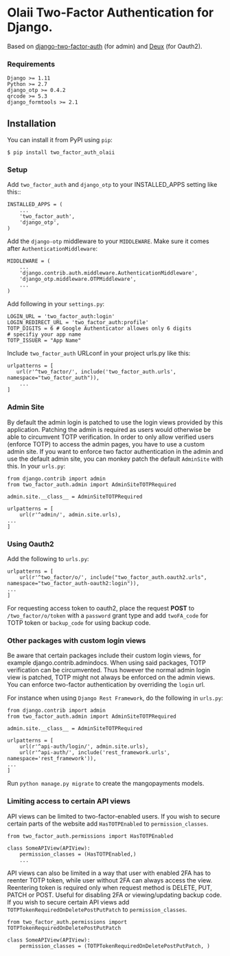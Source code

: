 Olaii Two-Factor Authentication for Django.
===========================================

Based on [django-two-factor-auth](https://github.com/Bouke/django-two-factor-auth) (for admin) and [Deux](https://github.com/robinhood/deux) (for Oauth2).

### Requirements
```
Django >= 1.11
Python >= 2.7
django_otp >= 0.4.2
qrcode >= 5.3
django_formtools >= 2.1
```

## Installation

You can install it from PyPI using `pip`:

```
$ pip install two_factor_auth_olaii
```

### Setup

Add `two_factor_auth` and `django_otp` to your INSTALLED\_APPS setting like this::

```
INSTALLED_APPS = (
    ...
    'two_factor_auth',
    'django_otp',
)
```

Add the `django-otp` middleware to your `MIDDLEWARE`. Make sure it comes after `AuthenticationMiddleware`:

```
MIDDLEWARE = (
    ...
    'django.contrib.auth.middleware.AuthenticationMiddleware',
    'django_otp.middleware.OTPMiddleware',
    ...
)
```

Add following in your `settings.py`:
```
LOGIN_URL = 'two_factor_auth:login'
LOGIN_REDIRECT_URL = 'two_factor_auth:profile'
TOTP_DIGITS = 6 # Google Authenticator allowes only 6 digits
# specifiy your app name
TOTP_ISSUER = "App Name"
```

Include `two_factor_auth` URLconf in your project urls.py like this:
```
urlpatterns = [
   url(r'^two_factor/', include('two_factor_auth.urls', namespace="two_factor_auth")),
    ...
]
```

### Admin Site

By default the admin login is patched to use the login views provided by this application. Patching the admin is required as users would otherwise be able to circumvent TOTP verification. In order to only allow verified users (enforce TOTP) to access the admin pages, you have to use a custom admin site. If you want to enforce two factor authentication in the admin and use the default admin site, you can monkey patch the default `AdminSite` with this. In your `urls.py`:

```
from django.contrib import admin
from two_factor_auth.admin import AdminSiteTOTPRequired

admin.site.__class__ = AdminSiteTOTPRequired

urlpatterns = [
    url(r'^admin/', admin.site.urls),
...
]
```

### Using Oauth2

Add the following to `urls.py`:

```
urlpatterns = [
    url(r'^two_factor/o/', include("two_factor_auth.oauth2.urls", namespace="two_factor_auth-oauth2:login")),
...
]
```
For requesting access token to oauth2, place the request **POST** to `/two_factor/o/token` with a `password` grant type
and add `twoFA_code` for TOTP token or `backup_code` for using backup code.

### Other packages with custom login views

Be aware that certain packages include their custom login views, for example django.contrib.admindocs. When using said packages, TOTP verification can be circumvented. Thus however the normal admin login view is patched, TOTP might not always be enforced on the admin views. You can enforce two-factor authentication by overriding the `login` url.

For instance when using `Django Rest Framework`, do the following in `urls.py`:
```
from django.contrib import admin
from two_factor_auth.admin import AdminSiteTOTPRequired

admin.site.__class__ = AdminSiteTOTPRequired

urlpatterns = [
    url(r'^api-auth/login/', admin.site.urls),
    url(r'^api-auth/', include('rest_framework.urls', namespace='rest_framework')),
...
]
```

Run `python manage.py migrate` to create the mangopayments models.

### Limiting access to certain API views

API views can be limited to two-factor-enabled users. If you wish to secure certain parts of the website add `HasTOTPEnabled` to `permission_classes`.

```
from two_factor_auth.permissions import HasTOTPEnabled

class SomeAPIView(APIView):
    permission_classes = (HasTOTPEnabled,)
    ...
```

API views can also be limited in a way that user with enabled 2FA has to reenter TOTP token, while user without 2FA can
always access the view. Reentering token is required only when request method is DELETE, PUT, PATCH or POST.
Useful for disabling 2FA or viewing/updating backup code.
If you wish to secure certain API views add `TOTPTokenRequiredOnDeletePostPutPatch` to `permission_classes`.

```
from two_factor_auth.permissions import TOTPTokenRequiredOnDeletePostPutPatch

class SomeAPIView(APIView):
    permission_classes = (TOTPTokenRequiredOnDeletePostPutPatch, )
```
